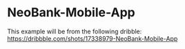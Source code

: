 # NeoBank-Mobile-App
This example will be from the following dribble: https://dribbble.com/shots/17338979-NeoBank-Mobile-App
